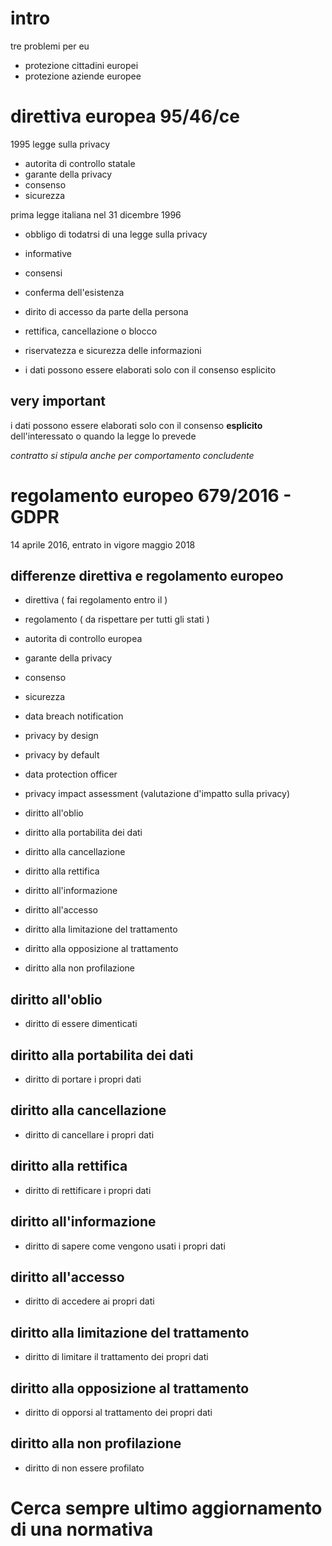 # intro

tre problemi per eu

- protezione cittadini europei
- protezione aziende europee

# direttiva europea 95/46/ce

1995 legge sulla privacy

- autorita di controllo statale
- garante della privacy
- consenso
- sicurezza

prima legge italiana nel 31 dicembre 1996

- obbligo di todatrsi di una legge sulla privacy
- informative
- consensi
- conferma dell'esistenza
- dirito di accesso da parte della persona
- rettifica, cancellazione o blocco
- riservatezza e sicurezza delle informazioni

- i dati possono essere elaborati solo con il consenso esplicito

## very important

i dati possono essere elaborati solo con il consenso **esplicito**
dell'interessato o quando la legge lo prevede

_contratto si stipula anche per comportamento concludente_

# regolamento europeo 679/2016 - GDPR

14 aprile 2016, entrato in vigore maggio 2018

## differenze direttiva e regolamento europeo

- direttiva ( fai regolamento entro il )

- regolamento ( da rispettare per tutti gli stati )

- autorita di controllo europea
- garante della privacy
- consenso
- sicurezza

- data breach notification
- privacy by design
- privacy by default
- data protection officer
- privacy impact assessment (valutazione d'impatto sulla privacy)
- diritto all'oblio
- diritto alla portabilita dei dati
- diritto alla cancellazione
- diritto alla rettifica
- diritto all'informazione
- diritto all'accesso
- diritto alla limitazione del trattamento
- diritto alla opposizione al trattamento
- diritto alla non profilazione

## diritto all'oblio

- diritto di essere dimenticati

## diritto alla portabilita dei dati

- diritto di portare i propri dati

## diritto alla cancellazione

- diritto di cancellare i propri dati

## diritto alla rettifica

- diritto di rettificare i propri dati

## diritto all'informazione

- diritto di sapere come vengono usati i propri dati

## diritto all'accesso

- diritto di accedere ai propri dati

## diritto alla limitazione del trattamento

- diritto di limitare il trattamento dei propri dati

## diritto alla opposizione al trattamento

- diritto di opporsi al trattamento dei propri dati

## diritto alla non profilazione

- diritto di non essere profilato

# Cerca sempre ultimo aggiornamento di una normativa
